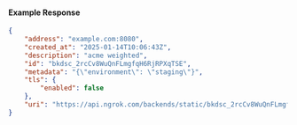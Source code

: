 <!-- Code generated for API Clients. DO NOT EDIT. -->

#### Example Response

```json
{
	"address": "example.com:8080",
	"created_at": "2025-01-14T10:06:43Z",
	"description": "acme weighted",
	"id": "bkdsc_2rcCv8WuQnFLmgfqH6RjRPXqTSE",
	"metadata": "{\"environment\": \"staging\"}",
	"tls": {
		"enabled": false
	},
	"uri": "https://api.ngrok.com/backends/static/bkdsc_2rcCv8WuQnFLmgfqH6RjRPXqTSE"
}
```
